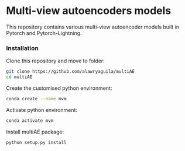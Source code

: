 # Multi-view autoencoders models 

This repository contains various multi-view autoencoder models built in Pytorch and Pytorch-Lightning.

### Installation

Clone this repository and move to folder:
```bash
git clone https://github.com/alawryaguila/multiAE
cd multiAE
```

Create the customised python environment:
```bash
conda create --name mvm
```

Activate python environment:
```bash
conda activate mvm
```

Install multiAE package:
```bash
python setup.py install
```
